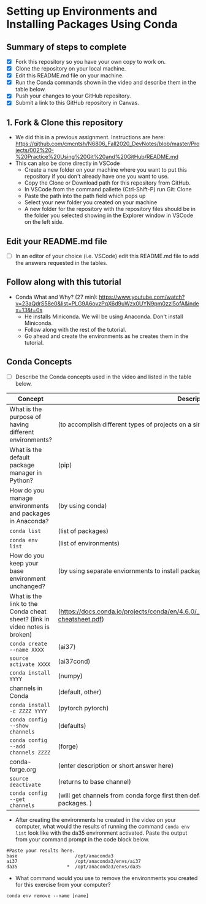 # Setting up Environments and Installing Packages Using Conda

## Summary of steps to complete

- [x] Fork this repository so you have your own copy to work on.
- [x] Clone the repository on your local machine. 
- [x] Edit this README.md file on your machine.
- [x] Run the Conda commands shown in the video and describe them in the table below.
- [x] Push your changes to your GitHub repository.
- [x] Submit a link to this GitHub repository in Canvas.

## 1. Fork & Clone this repository

* We did this in a previous assignment. Instructions are here: https://github.com/cmcntsh/N6806_Fall2020_DevNotes/blob/master/Projects/002%20-%20Practice%20Using%20Git%20and%20GitHub/README.md
* This can also be done directly in VSCode
  * Create a new folder on your machine where you want to put this repository if you don't already have one you want to use.
  * Copy the Clone or Download path for this repository from GitHub.
  * In VSCode from the command pallette (Ctrl-Shift-P) run Git: Clone
  * Paste the path into the path field which pops up
  * Select your new folder you created on your machine
  * A new folder for the repository with the repository files should be in the folder you selected showing in the Explorer window in VSCode on the left side.
  
## Edit your README.md file

* [ ] In an editor of your choice (i.e. VSCode) edit this README.md file to add the answers requested in the tables.

## Follow along with this tutorial

* Conda What and Why? (27 min): https://www.youtube.com/watch?v=23aQdrS58e0&list=PLG9A6ovzPqX6d9uWzx0UYN9pm0zzl5ofA&index=13&t=0s
  * He installs Miniconda. We will be using Anaconda. Don't install Miniconda.
  * Follow along with the rest of the tutorial.
  * Go ahead and create the environments as he creates them in the tutorial.

## Conda Concepts

* [ ] Describe the Conda concepts used in the video and listed in the table below.

|   Concept   |         Description or short answer         |
|     ---     |                     ---                     |
|What is the purpose of having different environments?     |(to accomplish different types of projects on a single computer)|
|What is the default package manager in Python?            |(pip)|
|How do you manage environments and packages in Anaconda?  |(by using conda)|
|`conda list`       |(list of packages)|
|`conda env list`       |(list of environments)|
|How do you keep your base environment unchanged?       |(by using separate enviornments to install packages)|
|What is the link to the Conda cheat sheet? (link in video notes is broken)      |(https://docs.conda.io/projects/conda/en/4.6.0/_downloads/52a95608c49671267e40c689e0bc00ca/conda-cheatsheet.pdf)|
|`conda create --name XXXX`       |(ai37)|
|`source activate XXXX`       |(ai37cond)|
|`conda install YYYY`       |(numpy)|
|channels in Conda       |(default, other)|
|`conda install -c ZZZZ YYYY`       |(pytorch pytorch)|
|`conda config --show channels`       |(defaults)|
|`conda config --add channels ZZZZ`       |(forge)|
|conda-forge.org       |(enter description or short answer here)|
|`source deactivate`       |(returns to base channel)|
|`conda config --get channels`       |(will get channels from conda forge first then defaults. this is important if you have different versions of packages. )|

* After creating the environments he created in the video on your computer, what would the results of running the command `conda env list` look like with the da35 environment activated. Paste the output from your command prompt in the code block below.

```
#Paste your results here.
base                     /opt/anaconda3
ai37                     /opt/anaconda3/envs/ai37
da35                  *  /opt/anaconda3/envs/da35

```
* What command would you use to remove the environments you created for this exercise from your computer?

```
conda env remove --name [name]

```
